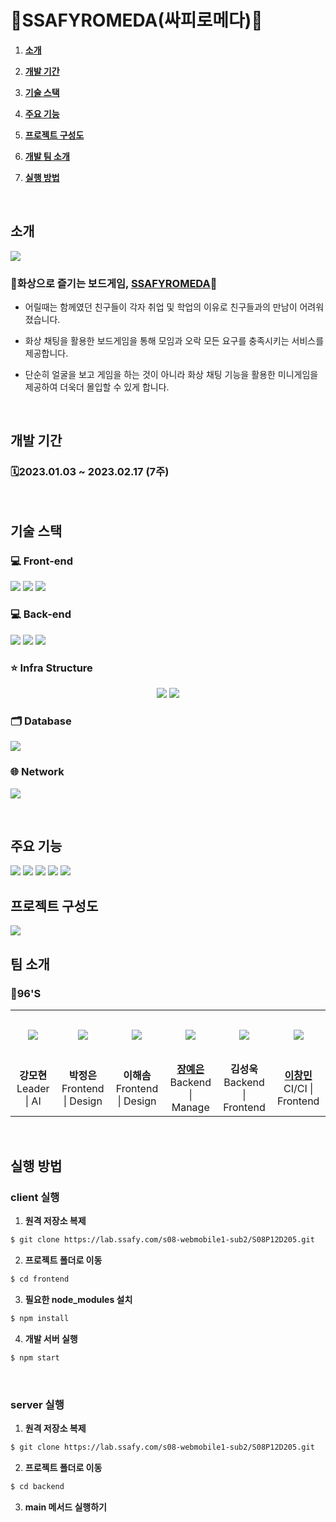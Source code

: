 # 🚀SSAFYROMEDA(싸피로메다)🚀

1. [**소개**](#소개)
2. [**개발 기간**](#개발-기간)
3. [**기술 스택**](#기술-스택)
4. [**주요 기능**](#주요-기능)
5. [**프로젝트 구성도**](#프로젝트-구성도)
6. [**개발 팀 소개**](#-팀-소개)
7. [**실행 방법**](#실행-방법)
   
   <br />

## 소개

<a href="http://i8d205.p.ssafy.io"><img src="image/main.png"/></a>

### 🚀화상으로 즐기는 보드게임, [SSAFYROMEDA](http://i8d205.p.ssafy.io)🚀

- 어릴때는 함께였던 친구들이 각자 취업 및 학업의 이유로 친구들과의 만남이 어려워졌습니다.
- 화상 채팅을 활용한 보드게임을 통해 모임과 오락 모든 요구를 충족시키는 서비스를 제공합니다.
- 단순히 얼굴을 보고 게임을 하는 것이 아니라 화상 채팅 기능을 활용한 미니게임을 제공하여 더욱더 몰입할 수 있게 합니다.
  
  <br />

## 개발 기간

### 🗓️2023.01.03 ~ 2023.02.17 (7주)

<br />

## 기술 스택

### 💻 Front-end

<p align="left">
<img src="https://img.shields.io/badge/javascript-2D333B?style=for-the-badge&logo=javascript&logoColor=007396">
<img src="https://img.shields.io/badge/react-2D333B?style=for-the-badge&logo=react&logoColor=61DAFB">
<img src="https://img.shields.io/badge/REDUX-2D333B?style=for-the-badge&logo=redux&logoColor=3578E5">
</p>

### 💻 Back-end

<p align="left">
<img src="https://img.shields.io/badge/java-2D333B?style=for-the-badge&logo=Java&logoColor=007396">
<img src="https://img.shields.io/badge/Spring Boot-2D333B?style=for-the-badge&logo=Spring Boot&logoColor=6DB33F">
<img src="https://img.shields.io/badge/Hibernate-2D333B?style=for-the-badge&logo=Hibernate&logoColor=59666C">
</p>

### ⭐ Infra Structure

<p align="center">
<img src="https://img.shields.io/badge/Amazon AWS-2D333B?style=for-the-badge&logo=Amazon AWS&logoColor=white">
<img src="https://img.shields.io/badge/Docker-2D333B?style=for-the-badge&logo=Docker&logoColor=blue">
</p>

### 🗂 Database

<p align="left">
<img src="https://img.shields.io/badge/MySQL-2D333B?style=for-the-badge&logo=MySQL&logoColor=4479A1">
</p>

### 🌐 Network

<p align="left">
<img src="https://img.shields.io/badge/NGINX-2D333B?style=for-the-badge&logo=NGINX&logoColor=009639">
</p>
<br />

## 주요 기능
<img src="image/readme_4_1.png">
<img src="image/readme_4_2.png">
<img src="image/readme_4_3.png">
<img src="image/readme_4_4.png">
<img src="image/readme_4_5.png">
<br />

## 프로젝트 구성도

<img src="image/architecture.png">
<br />

## 팀 소개

### 🎲96'S

<table>
  <tr height="80px">
    <td align="center" width="150px">
      <img src="image/mh.png"/>
    </td>
    <td align="center" width="150px">
      <img src="image/je.png"/>
    </td>
    <td align="center" width="150px">
      <img src="image/hs.png"/>
    </td>
    <td align="center" width="150px">
      <a href="https://github.com/dpdms2148"><img src="image/ye.png"/></a>
    </td>
    <td align="center" width="150px">
      <a href="https://github.com/"><img src="image/su.png"/></a>
    </td>
    <td align="center" width="150px">
      <a href="https://github.com/cmlee0913"><img src="image/hs.png"/></a>
    </td>
  </tr>
  <tr>
    <td align="center" width="150px">
      <strong>강모현</strong></a><br>Leader | AI
    </td>
    <td align="center" width="150px">
      <strong>박정은</strong></a><br>Frontend | Design
    </td>
    <td align="center" width="150px">
      <strong>이해솜</strong></a><br>Frontend | Design
    </td>
    <td align="center" width="150px">
      <a href="https://github.com/dpdms2148"><strong>장예은</strong></a><br>Backend | Manage
    </td>
    <td align="center" width="150px">
      <strong>김성욱</strong></a><br>Backend | Frontend
    </td>
    <td align="center" width="150px">
      <a href="https://github.com/cmlee0913"><strong>이창민</strong></a><br>CI/CI | Frontend
    </td>
  </tr>
</table>
<br />

## 실행 방법

### client 실행

1. **원격 저장소 복제**

```bash
$ git clone https://lab.ssafy.com/s08-webmobile1-sub2/S08P12D205.git
```

2. **프로젝트 폴더로 이동**

```bash
$ cd frontend
```

3. **필요한 node_modules 설치**

```bash
$ npm install
```

4. **개발 서버 실행**

```bash
$ npm start
```

<br />

### server 실행

1. **원격 저장소 복제**

```bash
$ git clone https://lab.ssafy.com/s08-webmobile1-sub2/S08P12D205.git
```

2. **프로젝트 폴더로 이동**

```bash
$ cd backend
```

3. **main 메서드 실행하기**
